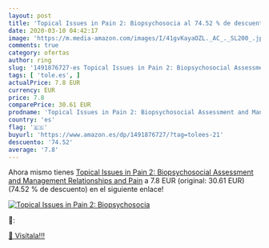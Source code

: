 ```yaml
---
layout: post
title: 'Topical Issues in Pain 2: Biopsychosocia al 74.52 % de descuento'
date: 2020-03-10 04:42:17
image: 'https://m.media-amazon.com/images/I/41gvKayaOZL._AC_._SL200_.jpg'
comments: true
category: ofertas
author: ring
slug: '1491876727-es Topical Issues in Pain 2: Biopsychosocial Assessment and...'
tags: [ 'tole.es', ]
actualPrice: 7.8 EUR
currency: EUR
price: 7.8
comparePrice: 30.61 EUR
prodname: 'Topical Issues in Pain 2: Biopsychosocial Assessment and Management Relationships and Pain'
country: 'es'
flag: '🇪🇸'
buyurl: 'https://www.amazon.es/dp/1491876727/?tag=tolees-21'
descuento: '74.52'
average: '7.8'
---
```


Ahora mismo tienes [Topical Issues in Pain 2: Biopsychosocial Assessment and Management Relationships and Pain](https://www.amazon.es/dp/1491876727/?tag=tolees-21) a 7.8 EUR (original: 30.61 EUR) (74.52 %  de descuento) en el siguiente enlace!

[![Topical Issues in Pain 2: Biopsychosocia](https://m.media-amazon.com/images/I/41gvKayaOZL._AC_._SL200_.jpg)](https://www.amazon.es/dp/1491876727/?tag=tolees-21)

🔎:


[🛒 Visítala!!!](https://www.amazon.es/dp/1491876727/?tag=tolees-21)
